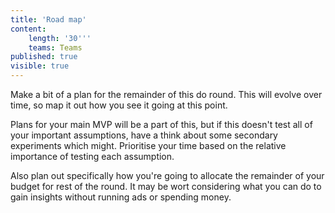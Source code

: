 ```yaml
---
title: 'Road map'
content:
    length: '30'''
    teams: Teams
published: true
visible: true
---
```


Make a bit of a plan for the remainder of this do round. This will evolve over time, so map it out how you see it going at this point.

Plans for your main MVP will be a part of this, but if this doesn't test all of your important assumptions, have a think about some secondary experiments which might. Prioritise your time based on the relative importance of testing each assumption.

Also plan out specifically how you're going to allocate the remainder of your budget for rest of the round. It may be wort considering what you can do to gain insights without running ads or spending money.